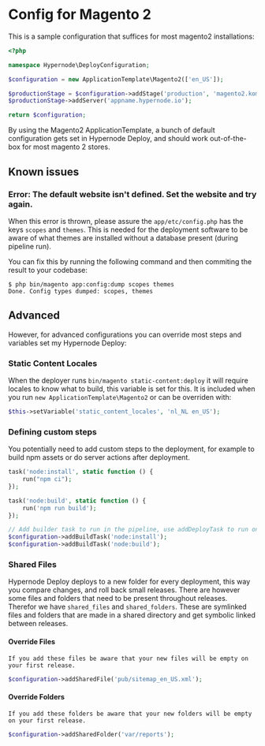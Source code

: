 # Config for Magento 2

This is a sample configuration that suffices for most magento2 installations:

```php
<?php

namespace Hypernode\DeployConfiguration;

$configuration = new ApplicationTemplate\Magento2(['en_US']);

$productionStage = $configuration->addStage('production', 'magento2.komkommer.store');
$productionStage->addServer('appname.hypernode.io');

return $configuration;
```

By using the Magento2 ApplicationTemplate, a bunch of default configuration gets set in Hypernode Deploy, and should work out-of-the-box for most magento 2 stores.

## Known issues

### Error: The default website isn't defined. Set the website and try again.

When this error is thrown, please assure the `app/etc/config.php` has the keys `scopes` and `themes`. This is needed for the deployment software to be aware of what themes are installed without a database present (during pipeline run).

You can fix this by running the following command and then commiting the result to your codebase:

```
$ php bin/magento app:config:dump scopes themes
Done. Config types dumped: scopes, themes
```

## Advanced

However, for advanced configurations you can override most steps and variables set my Hypernode Deploy:

### Static Content Locales

When the deployer runs `bin/magento static-content:deploy` it will require locales to know what to build, this variable is set for this. It is included when you run `new ApplicationTemplate\Magento2` or can be overriden with:

```php
$this->setVariable('static_content_locales', 'nl_NL en_US');
```

### Defining custom steps

You potentially need to add custom steps to the deployment, for example to build npm assets or do server actions after deployment.

```php
task('node:install', static function () {
    run("npm ci");
});

task('node:build', static function () {
    run('npm run build');
});

// Add builder task to run in the pipeline, use addDeployTask to run on the server
$configuration->addBuildTask('node:install');
$configuration->addBuildTask('node:build');
```

### Shared Files

Hypernode Deploy deploys to a new folder for every deployment, this way you compare changes, and roll back small releases. There are however some files and folders that need to be present throughout releases. Therefor we have `shared_files` and `shared_folders`. These are symlinked files and folders that are made in a shared directory and get symbolic linked between releases.

#### Override Files

```{note}
If you add these files be aware that your new files will be empty on your first release.
```

```php
$configuration->addSharedFile('pub/sitemap_en_US.xml');
```

#### Override Folders

```{note}
If you add these folders be aware that your new folders will be empty on your first release.
```

```php
$configuration->addSharedFolder('var/reports');
```
